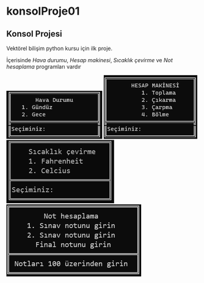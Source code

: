 # konsolProje01
<h2>Konsol Projesi</h2>
<p><FONT COLOR = "red" ></FONT>Vektörel bilişim python kursu için ilk proje.</p>
<p>İçerisinde <i>Hava durumu</i>, <i>Hesap makinesi</i>, <i>Sıcaklık çevirme</i> ve <i>Not hesaplama</i> programları vardır</p>
<img src="./tanitim/02_proje01_hava.png">
<img src="./tanitim/02_proje01_hesap.png">
<img src="./tanitim/sicaklikCevirme_proje01.png">
<img src="./tanitim/notHesaplama_proje01.png">
